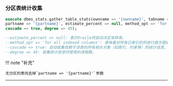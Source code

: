 # 

### 分区表统计收集

```sql
execute dbms_stats.gather_table_stats(ownname => '{ownname}', tabname => '{tabname}', 
partname => '{partname}', estimate_percent => null, method_opt => 'for all indexed columns', 
cascade => true, degree => 45);

--estimate_percent => null: 表示Oracle将自动决定采样率。
--method_opt => 'for all indexed columns': 意味着对所有已索引的列进行直方图收集。
--cascade => true: 自动收集依赖于该表的所有相关对象（如索引、约束等）的统计信息。
--degree => 45: 收集统计信息时使用的进程数。
```

!!! note "补充"

    无分区的表则去掉`partname => '{partname}'`参数

---
